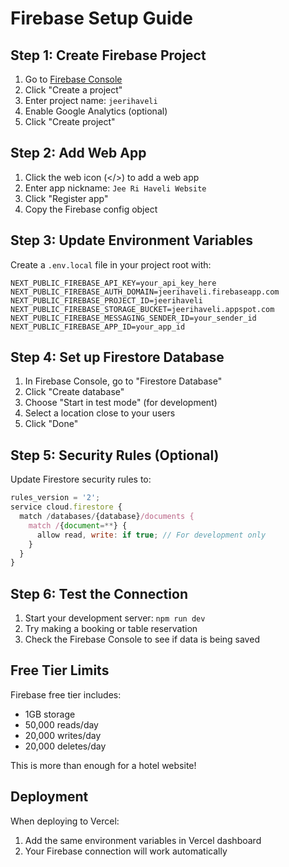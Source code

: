 # Firebase Setup Guide

## Step 1: Create Firebase Project

1. Go to [Firebase Console](https://console.firebase.google.com/)
2. Click "Create a project"
3. Enter project name: `jeerihaveli`
4. Enable Google Analytics (optional)
5. Click "Create project"

## Step 2: Add Web App

1. Click the web icon (</>) to add a web app
2. Enter app nickname: `Jee Ri Haveli Website`
3. Click "Register app"
4. Copy the Firebase config object

## Step 3: Update Environment Variables

Create a `.env.local` file in your project root with:

```env
NEXT_PUBLIC_FIREBASE_API_KEY=your_api_key_here
NEXT_PUBLIC_FIREBASE_AUTH_DOMAIN=jeerihaveli.firebaseapp.com
NEXT_PUBLIC_FIREBASE_PROJECT_ID=jeerihaveli
NEXT_PUBLIC_FIREBASE_STORAGE_BUCKET=jeerihaveli.appspot.com
NEXT_PUBLIC_FIREBASE_MESSAGING_SENDER_ID=your_sender_id
NEXT_PUBLIC_FIREBASE_APP_ID=your_app_id
```

## Step 4: Set up Firestore Database

1. In Firebase Console, go to "Firestore Database"
2. Click "Create database"
3. Choose "Start in test mode" (for development)
4. Select a location close to your users
5. Click "Done"

## Step 5: Security Rules (Optional)

Update Firestore security rules to:

```javascript
rules_version = '2';
service cloud.firestore {
  match /databases/{database}/documents {
    match /{document=**} {
      allow read, write: if true; // For development only
    }
  }
}
```

## Step 6: Test the Connection

1. Start your development server: `npm run dev`
2. Try making a booking or table reservation
3. Check the Firebase Console to see if data is being saved

## Free Tier Limits

Firebase free tier includes:
- 1GB storage
- 50,000 reads/day
- 20,000 writes/day
- 20,000 deletes/day

This is more than enough for a hotel website!

## Deployment

When deploying to Vercel:
1. Add the same environment variables in Vercel dashboard
2. Your Firebase connection will work automatically 